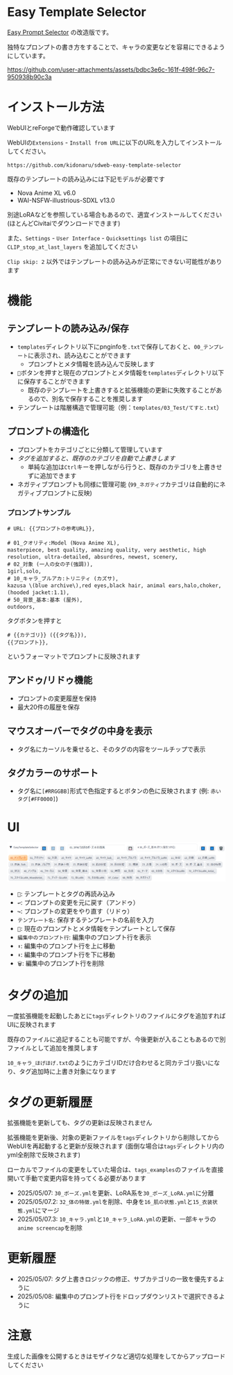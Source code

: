 # Easy Template Selector

[Easy Prompt Selector](https://github.com/blue-pen5805/sdweb-easy-prompt-selector)
の改造版です。

独特なプロンプトの書き方をすることで、キャラの変更などを容易にできるようにしています。

https://github.com/user-attachments/assets/bdbc3e6c-161f-498f-96c7-950938b90c3a



# インストール方法

WebUIとreForgeで動作確認しています

WebUIの`Extensions` - `Install from URL`に以下のURLを入力してインストールしてください。

```
https://github.com/kidonaru/sdweb-easy-template-selector
```

既存のテンプレートの読み込みには下記モデルが必要です

- Nova Anime XL v6.0
- WAI-NSFW-illustrious-SDXL v13.0

別途LoRAなどを参照している場合もあるので、適宜インストールしてください (ほとんどCivitaiでダウンロードできます)

また、`Settings` - `User Interface` - `Quicksettings list` の項目に`CLIP_stop_at_last_layers` を追加してください

`Clip skip: 2` 以外ではテンプレートの読み込みが正常にできない可能性があります

# 機能

## テンプレートの読み込み/保存
- `templates`ディレクトリ以下にpnginfoを`.txt`で保存しておくと、`00_テンプレート`に表示され、読み込むことができます
  - プロンプトとメタ情報を読み込んで反映します
- `💾`ボタンを押すと現在のプロンプトとメタ情報を`templates`ディレクトリ以下に保存することができます
  - 既存のテンプレートを上書きすると拡張機能の更新に失敗することがあるので、別名で保存することを推奨します
- テンプレートは階層構造で管理可能（例：`templates/03_Test/てすと.txt`）

## プロンプトの構造化
- プロンプトをカテゴリごとに分類して管理しています
- *タグを追加すると、既存のカテゴリを自動で上書きします*
  - 単純な追加は`Ctrl`キーを押しながら行うと、既存のカテゴリを上書きせずに追加できます
- ネガティブプロンプトも同様に管理可能 (`99_ネガティブ`カテゴリは自動的にネガティブプロンプトに反映)

### プロンプトサンプル

```
# URL: {{プロンプトの参考URL}},

# 01_クオリティ:Model (Nova Anime XL),
masterpiece, best quality, amazing quality, very aesthetic, high resolution, ultra-detailed, absurdres, newest, scenery,
# 02_対象 (一人の女の子(強調)),
1girl,solo,
# 10_キャラ_ブルアカ:トリニティ (カズサ),
kazusa \(blue archive\),red eyes,black hair, animal ears,halo,choker,(hooded jacket:1.1),
# 50_背景_基本:基本 (屋外),
outdoors,
```

タグボタンを押すと
```
# {{カテゴリ}} ({{タグ名}}),
{{プロンプト}},
```
というフォーマットでプロンプトに反映されます

## アンドゥ/リドゥ機能
- プロンプトの変更履歴を保持
- 最大20件の履歴を保存

## マウスオーバーでタグの中身を表示
- タグ名にカーソルを乗せると、そのタグの内容をツールチップで表示

## タグカラーのサポート
- タグ名に`[#RRGGBB]`形式で色指定するとボタンの色に反映されます (例: `赤いタグ[#FF0000]`)


# UI

![UI](media/01.png)

- `🔄`: テンプレートとタグの再読み込み
- `↩️`: プロンプトの変更を元に戻す（アンドゥ）
- `↪️`: プロンプトの変更をやり直す（リドゥ）
- `テンプレート名`: 保存するテンプレートの名前を入力
- `💾`: 現在のプロンプトとメタ情報をテンプレートとして保存
- `編集中のプロンプト行`: 編集中のプロンプト行を表示
- `⬆️`: 編集中のプロンプト行を上に移動
- `⬇️`: 編集中のプロンプト行を下に移動
- `🗑️`: 編集中のプロンプト行を削除


# タグの追加

一度拡張機能を起動したあとに`tags`ディレクトリのファイルにタグを追加すればUIに反映されます

既存のファイルに追記することも可能ですが、今後更新が入ることもあるので別ファイルとして追加を推奨します

`10_キャラ_ほげほげ.txt`のようにカテゴリIDだけ合わせると同カテゴリ扱いになり、タグ追加時に上書き対象になります


# タグの更新履歴

拡張機能を更新しても、タグの更新は反映されません

拡張機能を更新後、対象の更新ファイルを`tags`ディレクトリから削除してからWebUIを再起動すると更新が反映されます (面倒な場合は`tags`ディレクトリ内のyml全削除で反映されます)

ローカルでファイルの変更をしていた場合は、`tags_examples`のファイルを直接開いて手動で変更内容を持ってくる必要があります


- 2025/05/07: `30_ポーズ.yml`を更新、LoRA系を`30_ポーズ_LoRA.yml`に分離
- 2025/05/07.2: `32_体の特徴.yml`を削除、中身を`16_肌の状態.yml`と`15_衣装状態.yml`にマージ
- 2025/05/07.3: `10_キャラ.yml`と`10_キャラ_LoRA.yml`の更新、一部キャラの`anime screencap`を削除


# 更新履歴

- 2025/05/07: タグ上書きロジックの修正、サブカテゴリの一致を優先するように
- 2025/05/08: 編集中のプロンプト行をドロップダウンリストで選択できるように


# 注意

生成した画像を公開するときはモザイクなど適切な処理をしてからアップロードしてください
